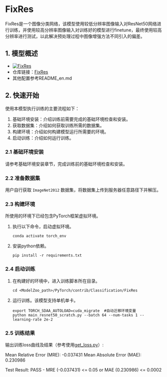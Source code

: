 # FixRes
FixRes是一个图像分类网络，该模型使用较低分辨率图像输入对ResNet50网络进行训练，并使用较高分辨率图像输入对训练好的模型进行finetune，最终使用较高分辨率进行测试，以此解决预处理过程中图像增强方法不同引入的偏差。
## 1. 模型概述
- [![FixRes](https://arxiv.org/abs/1906.06423)](https://arxiv.org/abs/1906.06423)
- 仓库链接：[FixRes](https://github.com/facebookresearch/FixRes)
- 其他配置参考README_en.md

## 2. 快速开始
使用本模型执行训练的主要流程如下：
1. 基础环境安装：介绍训练前需要完成的基础环境检查和安装。
2. 获取数据集：介绍如何获取训练所需的数据集。
3. 构建环境：介绍如何构建模型运行所需要的环境。
4. 启动训练：介绍如何运行训练。

### 2.1 基础环境安装

请参考基础环境安装章节，完成训练前的基础环境检查和安装。

### 2.2 准备数据集

用户自行获取 `ImageNet2012` 数据集，将数据集上传到服务器任意路径下并解压。


### 2.3 构建环境

所使用的环境下已经包含PyTorch框架虚拟环境。
1. 执行以下命令，启动虚拟环境。
    ```
    conda activate torch_env
    ```
2. 安装python依赖。
    ```
    pip install -r requirements.txt

    ```
### 2.4 启动训练
1. 在构建好的环境中，进入训练脚本所在目录。
    ```
    cd <ModelZoo_path>/PyTorch/contrib/Classification/FixRes
    ```
2. 运行训练。该模型支持单机单卡。
    ```
    export TORCH_SDAA_AUTOLOAD=cuda_migrate  #自动迁移环境变量
    python main_resnet50_scratch.py --batch 64 --num-tasks 1 --learning-rate 2e-2 
    ```
### 2.5 训练结果
输出训练loss曲线及结果（参考使用[get_loss.py](./get_loss.py)）: 

Mean Relative Error (MRE): -0.037431
Mean Absolute Error (MAE): 0.230986

Test Result:
PASS - MRE (-0.037431) <= 0.05 or MAE (0.230986) <= 0.0002

